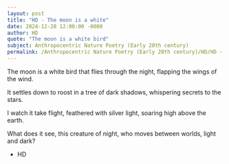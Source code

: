 ```yaml
---
layout: post
title: "HD - The moon is a white"
date: 2024-12-28 12:00:00 -0000
author: HD
quote: "The moon is a white bird"
subject: Anthropocentric Nature Poetry (Early 20th century)
permalink: /Anthropocentric Nature Poetry (Early 20th century)/HD/HD - The moon is a white
---
```


The moon is a white bird
that flies through the night,
flapping the wings of the wind.

It settles down to roost
in a tree of dark shadows,
whispering secrets to the stars.

I watch it take flight,
feathered with silver light,
soaring high above the earth.

What does it see,
this creature of night,
who moves between worlds,
light and dark?

- HD
